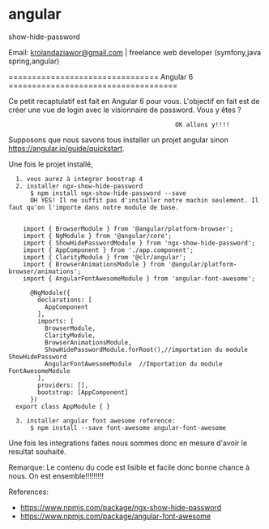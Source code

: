 # angular

show-hide-password


Email: krolandaziawor@gmail.com | freelance web developer (symfony,java spring,angular)


================================ Angular 6 ====================================

Ce petit recaptulatif est fait en Angular 6 pour vous. L'objectif en fait est de créer une vue de login avec le visionnaire de password. Vous y êtes ?

                                                  OK allons y!!!!
                                                  
 Supposons que nous savons tous installer un projet angular sinon https://angular.io/guide/quickstart.
 
 Une fois le projet installé,
  
      1. vous aurez à integrer boostrap 4
      2. installer ngx-show-hide-password 
          $ npm install ngx-show-hide-password --save
          OH YES! Il ne suffit pas d'installer notre machin seulement. Il faut qu'on l'importe dans notre module de base.
                
                
        import { BrowserModule } from '@angular/platform-browser';
        import { NgModule } from '@angular/core';
        import { ShowHidePasswordModule } from 'ngx-show-hide-password';
        import { AppComponent } from './app.component';
        import { ClarityModule } from '@clr/angular';
        import { BrowserAnimationsModule } from '@angular/platform-browser/animations';
        import { AngularFontAwesomeModule } from 'angular-font-awesome';

          @NgModule({
            declarations: [
              AppComponent
            ],
            imports: [
              BrowserModule,
              ClarityModule,
              BrowserAnimationsModule,
              ShowHidePasswordModule.forRoot(),//importation du module ShowHidePassword
              AngularFontAwesomeModule  //Importation du module FontAwesomeModule
            ],
            providers: [],
            bootstrap: [AppComponent]
          })
      export class AppModule { }
                         
      3. installer angular font awesome reference: 
          $ npm install --save font-awesome angular-font-awesome
          
          
 
 Une fois les integrations faites nous sommes donc en mesure d'avoir le resultat souhaité.
 
 Remarque: Le contenu du code est lisible et facile donc bonne chance à nous. On est ensemble!!!!!!!!!

References:
  - https://www.npmjs.com/package/ngx-show-hide-password
  - https://www.npmjs.com/package/angular-font-awesome
